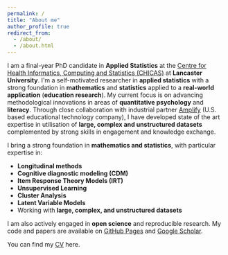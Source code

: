 ```yaml
---
permalink: /
title: "About me"
author_profile: true
redirect_from: 
  - /about/
  - /about.html
---
```


I am a final-year PhD candidate in **Applied Statistics** at the [Centre for Health Informatics, Computing and Statistics (CHICAS)](https://www.lancaster.ac.uk/chicas/) at **Lancaster University**. I'm a self-motivated researcher in **applied statistics** with a strong foundation in **mathematics** and **statistics** applied to a **real-world application** (**education research**). My current focus is on advancing methodological innovations in areas of **quantitative psychology** and **literacy**. Through close collaboration with industrial partner [Amplify](https://amplify.com/) (U.S. based educational technology company), I have developed state of the art expertise in utilisation of **large, complex and unstructured datasets** complemented by strong skills in engagement and knowledge exchange.

I bring a strong foundation in **mathematics and statistics**, with particular expertise in:
- **Longitudinal methods**
- **Cognitive diagnostic modeling (CDM)**
- **Item Response Theory Models (IRT)**
- **Unsupervised Learning**
- **Cluster Analysis**
- **Latent Variable Models**
- Working with **large, complex, and unstructured datasets**

I am also actively engaged in **open science** and reproducible research. My code and papers are available on [GitHub Pages](https://github.com/Yawen-Ma) and [Google Scholar](https://scholar.google.com/citations?user=APmyVrQAAAAJ&hl=en). 

You can find my [CV](../assets/CV_YawenMa.pdf) here.
